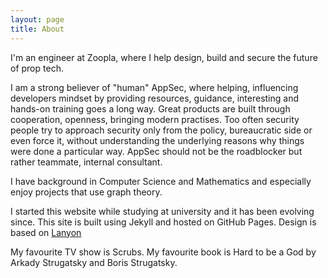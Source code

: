 ```yaml
---
layout: page
title: About
---
```


<p class="message">
  I'm an engineer at Zoopla, where I help design, build and secure the future of prop tech.
</p>

I am a strong believer of "human" AppSec, where helping, influencing developers mindset by providing resources, guidance, interesting and hands-on training goes a long way. Great products are built through cooperation, openness, bringing modern practises. Too often security people try to approach security only from the policy, bureaucratic side or even force it, without understanding the underlying reasons why things were done a particular way. AppSec should not be the roadblocker but rather teammate, internal consultant.

I have background in Computer Science and Mathematics and especially enjoy projects that use graph theory.

I started this website while studying at university and it has been evolving since. This site is built using Jekyll and hosted on GitHub Pages.
Design is based on [Lanyon](http://lanyon.getpoole.com)

My favourite TV show is Scrubs. My favourite book is Hard to be a God by Arkady Strugatsky and Boris Strugatsky.
